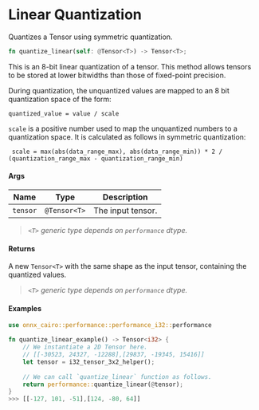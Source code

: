 # Linear Quantization

Quantizes a Tensor using symmetric quantization.

```rust
fn quantize_linear(self: @Tensor<T>) -> Tensor<T>;
```

This is an 8-bit linear quantization of a tensor. This method allows tensors to be stored at lower bitwidths than those of fixed-point precision.

During quantization, the unquantized values are mapped to an 8 bit quantization space of the form:

`quantized_value = value / scale`

`scale` is a positive number used to map the unquantized numbers to a quantization space. It is calculated as follows in symmetric quantization:

```
 scale = max(abs(data_range_max), abs(data_range_min)) * 2 / (quantization_range_max - quantization_range_min)
```

#### Args

| Name     | Type         | Description       |
| -------- | ------------ | ----------------- |
| `tensor` | `@Tensor<T>` | The input tensor. |

> _`<T>` generic type depends on `performance` dtype._

#### Returns

A new `Tensor<T>` with the same shape as the input tensor, containing the quantized values.

> _`<T>` generic type depends on `performance` dtype._

#### Examples

```rust
use onnx_cairo::performance::performance_i32::performance

fn quantize_linear_example() -> Tensor<i32> {
    // We instantiate a 2D Tensor here.
    // [[-30523, 24327, -12288],[29837, -19345, 15416]]
    let tensor = i32_tensor_3x2_helper();
		
    // We can call `quantize_linear` function as follows.
    return performance::quantize_linear(@tensor);
}
>>> [[-127, 101, -51],[124, -80, 64]]
```
